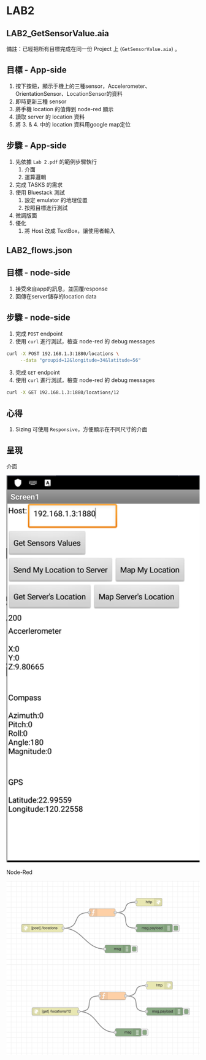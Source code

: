 # LAB2

## LAB2_GetSensorValue.aia

備註：已經把所有目標完成在同一份 Project 上 (`GetSensorValue.aia`) 。

## 目標 - App-side

1. 按下按鈕，顯示手機上的三種sensor，Accelerometer、OrientationSensor、LocationSensor的資料
2. 即時更新三種 sensor
3. 將手機 location 的值傳到 node-red 顯示
4. 讀取 server 的 location 資料
5. 將 3. & 4. 中的 location 資料用google map定位

## 步驟 - App-side

1. 先依據 `Lab 2.pdf` 的範例步驟執行
    1. 介面
    2. 運算邏輯
2. 完成 TASKS 的需求
3. 使用 Bluestack 測試
   1. 設定 emulator 的地理位置
   2. 按照目標進行測試
4. 微調版面
5. 優化
   1. 將 Host 改成 TextBox，讓使用者輸入

## LAB2_flows.json

## 目標 - node-side

1. 接受來自app的訊息，並回覆response
2. 回傳在server儲存的location data

## 步驟 - node-side

1. 完成 `POST` endpoint
2. 使用 `curl` 進行測試，檢查 node-red 的 debug messages

```bash
curl -X POST 192.168.1.3:1880/locations \
     --data "groupid=12&longitude=34&latitude=56"
```

3. 完成 `GET` endpoint
4. 使用 `curl` 進行測試，檢查 node-red 的 debug messages

```bash
curl -X GET 192.168.1.3:1880/locations/12
```

## 心得

1. Sizing 可使用 `Responsive`，方便顯示在不同尺寸的介面

## 呈現

介面

![ui](img/ui.png)

Node-Red

![flow](img/flows.png)
